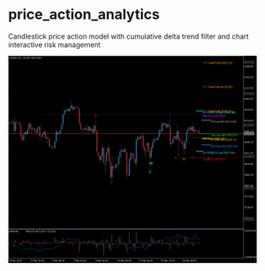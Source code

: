 # price_action_analytics

Candlestick price action model with cumulative delta trend filter and chart interactive risk management

<p align="center">
  <img src="https://github.com/m4rk-lewis/price_action_analytics/blob/main/pics/US500H4 2.png" width="1000" title="Price Action Analytics">
</p>
 
